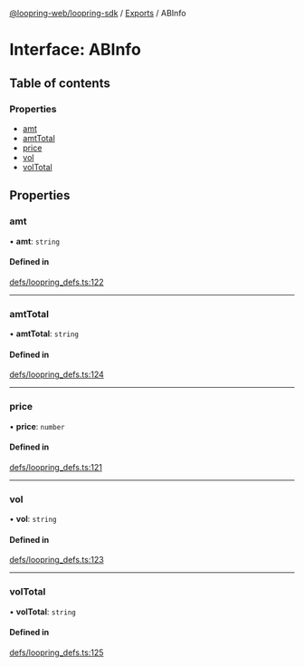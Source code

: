 [@loopring-web/loopring-sdk](../README.md) / [Exports](../modules.md) / ABInfo

# Interface: ABInfo

## Table of contents

### Properties

- [amt](ABInfo.md#amt)
- [amtTotal](ABInfo.md#amttotal)
- [price](ABInfo.md#price)
- [vol](ABInfo.md#vol)
- [volTotal](ABInfo.md#voltotal)

## Properties

### amt

• **amt**: `string`

#### Defined in

[defs/loopring_defs.ts:122](https://github.com/Loopring/loopring_sdk/blob/c031084/src/defs/loopring_defs.ts#L122)

___

### amtTotal

• **amtTotal**: `string`

#### Defined in

[defs/loopring_defs.ts:124](https://github.com/Loopring/loopring_sdk/blob/c031084/src/defs/loopring_defs.ts#L124)

___

### price

• **price**: `number`

#### Defined in

[defs/loopring_defs.ts:121](https://github.com/Loopring/loopring_sdk/blob/c031084/src/defs/loopring_defs.ts#L121)

___

### vol

• **vol**: `string`

#### Defined in

[defs/loopring_defs.ts:123](https://github.com/Loopring/loopring_sdk/blob/c031084/src/defs/loopring_defs.ts#L123)

___

### volTotal

• **volTotal**: `string`

#### Defined in

[defs/loopring_defs.ts:125](https://github.com/Loopring/loopring_sdk/blob/c031084/src/defs/loopring_defs.ts#L125)
